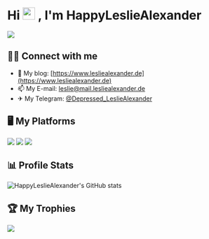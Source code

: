 <h1 align="left">
Hi <img src="https://media.giphy.com/media/hvRJCLFzcasrR4ia7z/giphy.gif" width="28"> , I'm HappyLeslieAlexander
</h1>

<p align="left">
  <a href="https://readme-typing-svg.herokuapp.com/demo/">
    <img src="https://readme-typing-svg.herokuapp.com?color=0C697A&lines=This+is+HappyLeslieAlexander's+github+profile."/>
  </a>
</p>

## 🙋‍♂️ Connect with me
- 📝 My blog: [https://www.lesliealexander.de](https://www.lesliealexander.de)
- 📫 My E-mail: [leslie@mail.lesliealexander.de](mailto:leslie@mail.lesliealexander.de)
- ✈ My Telegram: [@Depressed_LeslieAlexander](https://t.me/DepressedLeslieAlexander)

## 🖥️ My Platforms
[![](https://img.shields.io/badge/OS-Deepin-33aadd?style=flat-square&logo=deepin&logoColor=ffffff)](https://www.deepin.org/)
[![](https://img.shields.io/badge/Windows-10-2376bc?style=flat-square&logo=windows&logoColor=ffffff)](https://www.microsoft.com/windows/get-windows-10)
[![](https://img.shields.io/badge/-Linux-fcc624?style=flat-square&logo=linux&logoColor=white)](https://www.linuxfoundation.org/)

## 📊 Profile Stats
![HappyLeslieAlexander's GitHub stats](https://github-readme-stats.vercel.app/api?username=HappyLeslieAlexander&theme=vue-dark&show_icons=true)

## 🏆 My Trophies
<p align="left">
  <a href="https://github.com/ryo-ma/github-profile-trophy">
    <img src="https://github-profile-trophy.vercel.app/?username=HappyLeslieAlexander&theme=flat&no-frame=true&column=9"/>
  </a>
</p>
